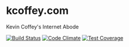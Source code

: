 # kcoffey.com

Kevin Coffey's Internet Abode

[![Build Status](https://travis-ci.org/kevdougful/mysite.svg?branch=master)](https://travis-ci.org/kevdougful/mysite)
[![Code Climate](https://codeclimate.com/github/kevdougful/mysite/badges/gpa.svg)](https://codeclimate.com/github/kevdougful/mysite)
[![Test Coverage](https://codeclimate.com/github/kevdougful/mysite/badges/coverage.svg)](https://codeclimate.com/github/kevdougful/mysite/coverage)
